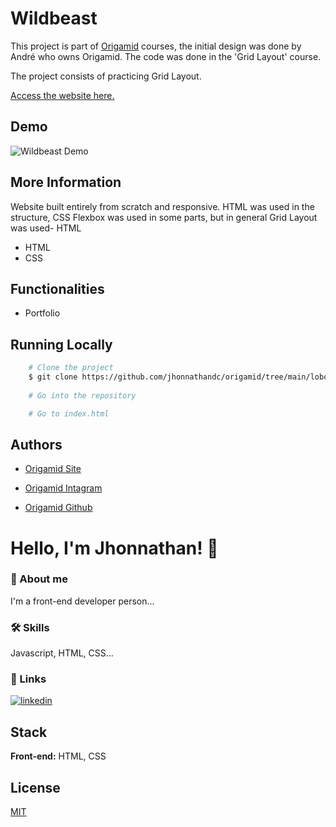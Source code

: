 # Wildbeast

This project is part of [Origamid](https://www.origamid.com) courses, the initial design was done by André who owns Origamid. The code was done in the 'Grid Layout' course.

The project consists of practicing Grid Layout.

[Access the website here.](https://jhonnathan-wildbeast-origamid.netlify.app/)
## Demo

![Wildbeast Demo](https://user-images.githubusercontent.com/82620787/174452263-d7053e1f-67f3-40ef-81a2-0d7068bb4287.png)
## More Information

Website built entirely from scratch and responsive. HTML was used in the structure, CSS Flexbox was used in some parts, but in general Grid Layout was used- HTML
- HTML
- CSS
## Functionalities

- Portfolio
## Running Locally



```bash
    # Clone the project
    $ git clone https://github.com/jhonnathandc/origamid/tree/main/lobo
    
    # Go into the repository

    # Go to index.html
```


## Authors

- [Origamid Site](https://www.origamid.com)

- [Origamid Intagram](https://www.instagram.com/origamid.cursos/)

- [Origamid Github](https://github.com/origamid)


# Hello, I'm Jhonnathan! 👋


### 🚀 About me
I'm a front-end developer person...

### 🛠 Skills
Javascript, HTML, CSS...


### 🔗 Links
[![linkedin](https://img.shields.io/badge/linkedin-0A66C2?style=for-the-badge&logo=linkedin&logoColor=white)](https://www.linkedin.com/in/jhonnathan-cora-6427661b0/)


## Stack

**Front-end:** HTML, CSS

## License

[MIT](https://choosealicense.com/licenses/mit/)
